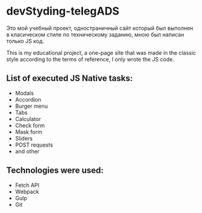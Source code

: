 # devStyding-telegADS

Это мой учебный проект, одностраничный сайт который был выполнен в класическом стиле по техническому заданию, мною был написан только JS код. 

This is my educational project, a one-page site that was made in the classic style according to the terms of reference, I only wrote the JS code.

## List of executed JS Native tasks:

* Modals
* Accordion
* Burger menu
* Tabs
* Calculator
* Check form
* Mask form
* Sliders
* POST requests
* and other

## Technologies were used:

* Fetch API
* Webpack
* Gulp
* Git
